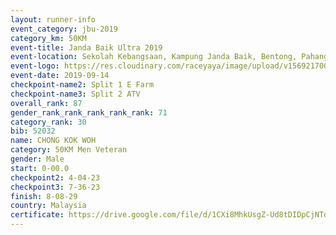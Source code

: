 ```yaml
---
layout: runner-info 
event_category: jbu-2019 
category_km: 50KM 
event-title: Janda Baik Ultra 2019 
event-location: Sekolah Kebangsaan, Kampung Janda Baik, Bentong, Pahang, Malaysia 
event-logo: https://res.cloudinary.com/raceyaya/image/upload/v1569217009/logo/janda-baik_vch1pc.jpg 
event-date: 2019-09-14 
checkpoint-name2: Split 1 E Farm 
checkpoint-name3: Split 2 ATV 
overall_rank: 87
gender_rank_rank_rank_rank_rank: 71
category_rank: 30
bib: 52032
name: CHONG KOK WOH
category: 50KM Men Veteran
gender: Male
start: 0-00.0
checkpoint2: 4-04-23
checkpoint3: 7-36-23
finish: 8-08-29
country: Malaysia
certificate: https://drive.google.com/file/d/1CXi8MhkUsgZ-Ud8tDIDpCjNTofG5MICy/view?usp=sharing
---
```

